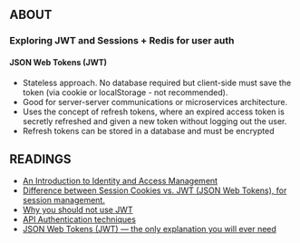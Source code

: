 ## ABOUT

### Exploring JWT and Sessions + Redis for user auth

#### JSON Web Tokens (JWT)

* Stateless approach. No database required but client-side must save the token (via cookie or localStorage - not recommended).
* Good for server-server communications or microservices architecture.
* Uses the concept of refresh tokens, where an expired access token is secretly refreshed and given a new token without logging out the user.
* Refresh tokens can be stored in a database and must be encrypted

## READINGS

* [An Introduction to Identity and Access Management](https://curity.io/resources/learn/introduction-identity-and-access-management/)
* [Difference between Session Cookies vs. JWT (JSON Web Tokens), for session management.](https://medium.com/@prashantramnyc/difference-between-session-cookies-vs-jwt-json-web-tokens-for-session-management-4be67d2f066e)
* [Why you should not use JWT](https://apibakery.com/blog/tech/no-jwt/)
* [API Authentication techniques](https://docs.google.com/spreadsheets/d/1tAX5ZJzluilhoYKjra-uHbMCZraaQkqIHl3RIQ8mVkM/edit?pli=1#gid=0)
* [JSON Web Tokens (JWT) — the only explanation you will ever need](https://arielweinberger.medium.com/json-web-token-jwt-the-only-explanation-youll-ever-need-cf53f0822f50)
